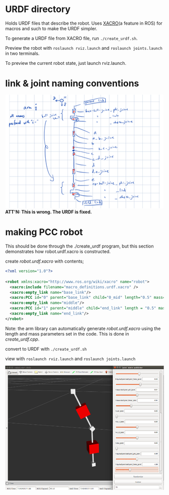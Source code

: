 # URDF directory
Holds URDF files that describe the robot.
Uses [XACRO](http://wiki.ros.org/xacro)(a feature in ROS) for macros and such to make the URDF simpler.

To generate a URDF file from XACRO file, run `./create_urdf.sh`.

Preview the robot with `roslaunch rviz.launch` and `roslaunch joints.launch` in two terminals.

To preview the current robot state, just launch rviz.launch.


# link & joint naming conventions
![](naming_convention.jpeg)
**ATT'N: This is wrong. The URDF is fixed.**

# making PCC robot
This should be done through the ./create_urdf program, but this section demonstrates how robot.urdf.xacro is constructed.

create *robot.urdf.xacro* with contents;
```xml
<?xml version="1.0"?>

<robot xmlns:xacro="http://www.ros.org/wiki/xacro" name="robot">
  <xacro:include filename="macro_definitions.urdf.xacro" />
  <xacro:empty_link name="base_link"/>
  <xacro:PCC id="0" parent="base_link" child="0_mid" length="0.5" mass="1000"/>
  <xacro:empty_link name="middle"/>
  <xacro:PCC id="1" parent="middle" child="end_link" length = "0.5" mass="1000" />
  <xacro:empty_link name="end_link"/>
</robot>
```
Note: the arm library can automatically generate *robot.urdf.xacro* using the length and mass parameters set in the code. This is done in *create_urdf.cpp*.

convert to URDF with `./create_urdf.sh` 

view with
`roslaunch rviz.launch` and `roslaunch joints.launch`

![](rviz.png)
